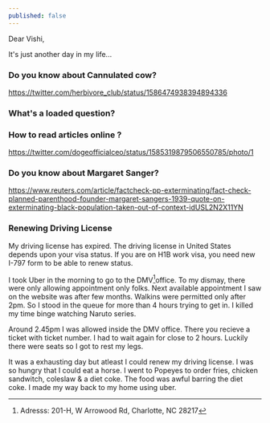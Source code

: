 ```yaml
---
published: false
---
```

Dear Vishi,

It's just another day in my life...

### Do you know about Cannulated cow?

https://twitter.com/herbivore_club/status/1586474938394894336

### What's a loaded question?

### How to read articles online ? 

https://twitter.com/dogeofficialceo/status/1585319879506550785/photo/1


### Do you know about Margaret Sanger? 

https://www.reuters.com/article/factcheck-pp-exterminating/fact-check-planned-parenthood-founder-margaret-sangers-1939-quote-on-exterminating-black-population-taken-out-of-context-idUSL2N2X11YN

### Renewing Driving License

My driving license has expired. The driving license in United States depends upon your visa status. If you are on H1B work visa, you need new I-797 form to be able to renew status. 

I took Uber in the morning to go to the DMV[^add]office. To my dismay, there were only allowing appointment only folks. Next available appointment I saw on the website was after few months. Walkins were permitted only after 2pm. So I stood in the queue for more than 4 hours trying to get in. I killed my time binge watching Naruto series. 

Around 2.45pm I was allowed inside the DMV office. There you recieve a ticket with ticket number. I had to wait again for close to 2 hours. Luckily there were seats so I got to rest my legs. 

It was a exhausting day but atleast I could renew my driving license. I was so hungry that I could eat a horse. I went to Popeyes to order fries, chicken sandwitch, coleslaw & a diet coke. The food was awful barring the diet coke. I made my way back to my home using uber.

[^add]: Adresss: 201-H, W Arrowood Rd, Charlotte, NC 28217